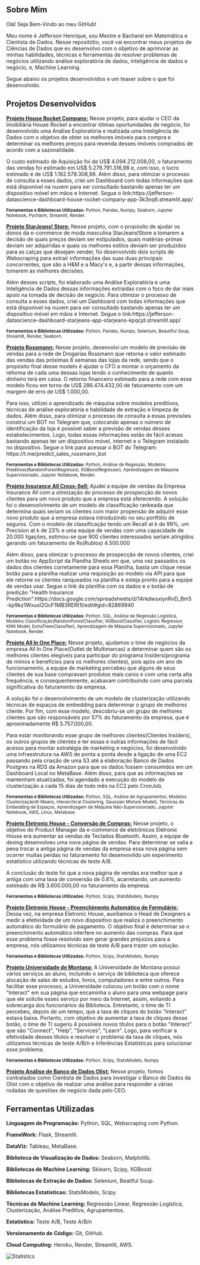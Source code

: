 ## Sobre Mim

Olá! Seja Bem-Vindo ao meu GitHub! 

Meu nome é Jefferson Henrique, sou Mestre e Bacharel em Matemática e Cientista de Dados. Nesse repositótio, você vai encontrar meus projetos de Ciências de Dados que eu desenvolvo com o objetivo de aprimorar as minhas habilidades, técnicas e ferramentas de resolver problemas de negócios utilizando análise exploratória de dados, inteligência de dados e negócio, e, Machine Learning. 

Segue abaixo os projetos desenvolvidos e um teaser sobre o que foi desenvolvido.


## Projetos Desenvolvidos


**[Projeto House Rocket Company:](https://github.com/jefferson-datascience/project_insight_house_rocket)** Nesse projeto, para ajudar o CEO da Imobiliária House Rocket a encontrar ótimas oportunidades de negócio, foi desenvolvido uma Análise Exploratória e realizada uma Inteligência de Dados com o objetivo de obter os melhores imóveis para compra e determinar os melhores preços para revenda desses imóveis comprados de acordo com a sazonalidade. 
<p>O custo estimado de Aquisição foi de US$ 4.094.212.008,00, o faturamento das vendas foi estimado em US$ 5.276.791.316,98 e, com isso, o lucro estimado é de US$ 1.182.579.308,98. Além disso, para otimizar o processo de consulta a esses dados, criei um Dashboard com todas informações que está disponível na nuvem para ser consultado bastando apenas ter um dispositivo móvel em mãos e Internet. Segue o link:https://jefferson-datascience-dashboard-house-rocket-company-app-3k3nq6.streamlit.app/</p> 

<sub>**Ferramentas e Bibliotecas Utilizadas:** Python, Pandas, Numpy, Seaborn, Jupyter Notebook, Pycharm, Streamlit, Render.</sub>


**[Projeto StarJeans! Store:](https://github.com/jefferson-datascience/project_starjeans_store)** Nesse projeto, com o propósito de ajudar os donos da e-commerce de moda masculina StarJeans!Store a tomarem a decisão de quais preços deviam ser estipulados, quais matérias-primas deviam ser adquiridas e quais os melhores estilos deviam ser produzidos para as calças que desejam vender, foi desenvolvido dois scripts de Webscraping para extrair informações das suas duas principais concorrentes, que são a H&M e a Macy's e, a partir dessas informações, tomarem as melhores decisões. 
<p>Além desses scripts, foi elaborado uma Análise Exploratória e uma Inteligência de Dados dessas informações extraídas com o foco de dar mais apoio na tomada de decisão de negócio. Para otimizar o processo de consulta a esses dados, criei um Dashboard com todas informações que está disponível na nuvem para ser consultado bastando apenas ter um dispositivo móvel em mãos e Internet. Segue o link:https://jefferson-datascience-dashboard-starjeans-app-starjeans-kpqcjd.streamlit.app/</p>  

<sub>**Ferramentas e Bibliotecas Utilizadas:** Python, Pandas, Numpy, Selenium, Beautiful Soup, Streamlit, Render, Seaborn.</sub>


**[Projeto Rossmann:](https://github.com/jefferson-datascience/project_rossmann)** Nesse projeto, desenvolvi um modelo de previsão de vendas para a rede de Drogarias Rossmann que retorna o valor estimado das vendas das próximas 6 semanas das lojas da rede, sendo que o propósito final desse modelo é ajudar o CFO a montar o orçamento da reforma de cada uma dessas lojas tendo o conhecimento de quanto dinheiro terá em caixa. O retorno financeiro estimado para a rede com esse modelo ficou em torno de US$ 286.474.432,00 de faturamento com um margem de erro de US$ 1.000,00.
  <p>Para isso, utilizei o aprendizado de máquina sobre modelos preditivos, técnicas de análise exploratória e habilidade de extração e limpeza de dados. Além disso, para otimizar o processo de consulta a essas previsões construi um BOT no Telegram que, colocando apenas o número de identificação da loja é possível saber a previsão de vendas desses estabelecimentos. Logo, todas essas informações estão de fácil acesso bastando apenas ter um dispositivo móvel, internet e o Telegram instalado no dispositivo. Segue o link para acessar o BOT do Telegram: https://t.me/predict_sales_rossmann_bot</p> 

<sub>**Ferramentas e Bibliotecas Utilizadas:** Python, Análise de Regessão, Modelos Preditivos(RandomForestRegressor, XGBoostRegressor), Aprendizagem de Máquina Supervisionado, Jupyter Notebook, Render.</sub>


**[Projeto Insurance All Cross-Sell:](https://github.com/jefferson-datascience/project_health_insurance_cross_sell)** Ajudei a equipe de vendas da Empresa Insurance All com a otimização do processo de prospecção de novos clientes para um novo produto que a empresa está oferecendo. A solução foi o desenvolvimento de um modelo de classificação rankeada que determina quais seriam os clientes com maior propensão de adquirir esse novo produto que a empresa estava introduzindo no seu portfólio de seguros. Com o modelo de classificação tendo um Recall at k de 99%, um Precision at k de 23% e uma equipe de vendas com uma capacidade de 20.000 ligações, estimou-se que 900 clientes interessados seriam atingidos gerando um faturamento de Rs(Rublos) 4.500.000
  <p>Além disso, para otimizar o processo de prospecção de novos clientes, criei um botão no AppScript da Planilha Sheets em que, uma vez passados os dados dos clientes corretamente para essa Planilha, basta um clique nesse botão para a planilha realizar uma requisição ao modelo via API para que ele retorne os clientes ranqueados na planilha e esteja pronto para a equipe de vendas usar. Segue o link da planilha com os dados e o botão de predição "Health Insurance Prediction":https://docs.google.com/spreadsheets/d/14rkdwsxiynRvD_Bm5-kp9kz1WxuxI2GcF1MB3RERt1I/edit#gid=82869940</p>
  
<sub>**Ferramentas e Bibliotecas Utilizadas:** Python, SQL, Análise de Regessão Logística, Modelos Classificação(RandomForestClassifier, XGBoostClassifier, Logistic Regressor, KNN Model, ExtraTreesClassifier), Aprendizagem de Máquina Supervisionado, Jupyter Notebook, Render.</sub>

**[Projeto All In One Place:](https://github.com/jefferson-datascience/project_clustering_customers)** Nesse projeto, ajudamos o time de negócios da empresa All In One Place(Outlet de Multimarcas) a determinar quem são os melhores clientes elegíveis para participar do programa Insiders(programa de mimos e benefícios para os melhores clientes), pois após um ano de funcionamento, a equipe de marketing percebeu que alguns de seus clientes de sua base compravam produtos mais caros e com uma certa alta frequência, e consequentemente, acabavam contribuindo com uma parcela significativa do faturamento da empresa.
  <p>A solução foi o desenvolvimento de um modelo de clusterização utilizando técnicas de espaços de embedding para determinar o grupo de melhores cliente. Por fim, com esse modelo, descobriu-se um grupo de melhores clientes que são responsáveis por 57% do faturamento da empresa, que é aproximadamente R$ 5.757.000,00.</p> 
  <p>Para estar monitorando esse grupo de melhores clientes(Clientes Insiders), os outros grupos de clientes e ter essas e outras informações de fácil acesso para montar estratégia de marketing e negócios, foi desenvolvido uma infraestrutura na AWS de ponta a ponta desde a ligação de uma EC2 passando pela criação de uma S3 até a elaboração Banco de Dados Postgres na RDS da Amazon para que os dados fossem consumidos em um Dashboard Local no MetaBase. Além disso, para que as informações se mantenham atualizadas, foi agendado a execução do modelo de clusterização a cada 15 dias de todo mês na EC2 pelo CronJob.</p>
  
 <sub>**Ferramentas e Bibliotecas Utilizadas:** Python, SQL, Análise de Agrupamentos, Modelos Clusterização(K-Means, Hierarchical Clustering, Gaussian Mixture Model), Técnicas de Embedding de Espaços, Aprendizagem de Máquina Não-Supervisionado, Jupyter Notebook, AWS, Linux, Metabase.</sub>
  

**[Projeto Eletronic House - Conversão de Compras:](https://github.com/jefferson-datascience/project_eletronic_house/tree/main/conversion_page)** Nesse projeto, o objetivo do Product Manager da e-commerce de eletrônicos Eletronic House era aumentar as vendas de Teclados Bluetooth. Assim, a equipe de desing desenvolveu uma nova página de vendas. Para determinar se valia a pena trocar a antiga página de vendas da empresa essa nova página sem ocorrer muitas perdas no faturamento foi desenvovlido um experimento estatístico utilizando técnicas de teste A/B. 
<p>A conclusão do teste foi que a nova página de vendas era melhor que a antiga com uma taxa de conversão de 0.8%, acarretando, um aumento estimado de R$ 3.600.000,00 no faturamento da empresa.</p> 

<sub>**Ferramentas e Bibliotecas Utilizadas:** Python, Scipy, StatsModels, Numpy</sub>


**[Projeto Eletronic House - Preenchimento Automático de Formulário:](https://github.com/jefferson-datascience/project_eletronic_house/tree/main/conversao_formulario_pagamento)** Dessa vez, na empresa Eletronic House, auxiliamos o Head de Designers a medir a efetividade de um novo dispositivo que realiza o preenchimento automático do formulário de pagamento. O objetivo final é determinar se o preenchimento automático interfere no aumento das compras. Para que esse problema fosse resolvido sem gerar grandes prejuízos para a empresa, nós utilizamos técnicas de teste A/B para trazer um solução.

<sub>**Ferramentas e Bibliotecas Utilizadas:** Python, Scipy, StatsModels, Numpy</sub>


**[Projeto Universidade de Montana:](https://github.com/jefferson-datascience/project_university_montana)** A Universidade de Montana possui vários serviços ao aluno, incluindo o serviço de biblioteca que oferece alocação de salas de estudos, livros, computadores e entre outros. Para facilitar esse processo, a Universidade colocou um botão com o nome "Interact" em sua página que encaminha o aluno para uma webpage para que ele solicite esses serviço por meio da Internet, assim, evitando a sobrecarga dos funcionários da Biblioteca. Entretanto, o time de TI percebeu, depois de um tempo, que a taxa de cliques do botão "Interact" estava baixa.
Portanto, com objetivo de aumentar a taxa de cliques desse botão, o time de TI sugeriu 4 possíveis novos títulos para o botão "Interact" que são "Connect", "Help", "Services", "Learn". Logo, para verificar a efetividade desses títulos e resolver o problema da taxa de cliques, nós utilizamos técnicas de teste A/B/n e Inferências Estatísticas para solucionar esse problema.

<sub>**Ferramentas e Bibliotecas Utilizadas:** Python, Scipy, StatsModels, Numpy</sub>


**[Projeto Análise de Banco de Dados Olist:](https://github.com/jefferson-datascience/project_sql_analysis)** Nesse projeto, fomos contratados como Cientista de Dados para investigar o Banco de Dados da Olist com o objetivo de realizar uma análise para responder a várias rodadas de questões de negócio dada pelo CEO.


## Ferramentas Utilizadas

**Linguagem de Programação:** Python, SQL, Webscraping com Python.

**FrameWork:** Flask, Streamlit.

**DataViz:** Tableau, MetaBase.

**Biblioteca de Visualização de Dados:** Seaborn, Matplotlib.

**Bibliotecas de Machine Learning:** Sklearn, Scipy, XGBoost.

**Bibliotecas de Extração de Dados:** Selenium, Beatiful Soup.

**Bibliotecas Estatísticas:** StatsModels, Scipy.

**Técnicas de Machine Learning:** Regressão Linear, Regressão Logística, Clusterização, Análise Preditiva, Agrupamentos.

**Estatística:** Teste A/B, Teste A/B/n

**Versionamento de Código:** Git, GitHub.

**Cloud Computing:** Heroku, Render, Streamlit, AWS.


![Statistics](https://github-readme-stats.vercel.app/api?username=jefferson-datascience&count_private=true)
